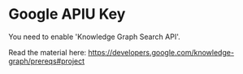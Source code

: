 # Google APIU Key

You need to enable 'Knowledge Graph Search API'.

Read the material here: https://developers.google.com/knowledge-graph/prereqs#project

